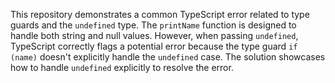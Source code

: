 This repository demonstrates a common TypeScript error related to type guards and the `undefined` type.  The `printName` function is designed to handle both string and null values. However, when passing `undefined`, TypeScript correctly flags a potential error because the type guard `if (name)` doesn't explicitly handle the `undefined` case.  The solution showcases how to handle `undefined` explicitly to resolve the error.